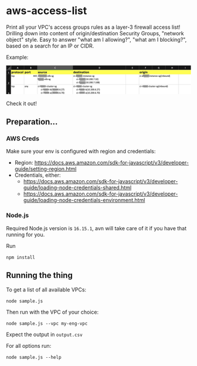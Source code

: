 # aws-access-list

Print all your VPC's access groups rules as a layer-3 firewall access list! 
Drilling down into content of origin/destination Security Groups, "network object" style.
Easy to answer "what am I allowing?", "what am I blocking?", based on a search for an IP or CIDR.

Example:

![alt text](https://github.com/doronlevari/aws-access-list/blob/main/Doron-AWS.png?raw=true)

Check it out!

## Preparation...

### AWS Creds
Make sure your env is configured with region and credentials:
* Region: https://docs.aws.amazon.com/sdk-for-javascript/v3/developer-guide/setting-region.html
* Credentials, either:
    * https://docs.aws.amazon.com/sdk-for-javascript/v3/developer-guide/loading-node-credentials-shared.html
    * https://docs.aws.amazon.com/sdk-for-javascript/v3/developer-guide/loading-node-credentials-environment.html

### Node.js
Required Node.js version is `16.15.1`, avn will take care of it if you have that running for you.

Run
```
npm install
```

## Running the thing

To get a list of all available VPCs:
```
node sample.js
```

Then run with the VPC of your choice:
```
node sample.js --vpc my-eng-vpc
```

Expect the output in `output.csv`

For all options run:
```
node sample.js --help
```

